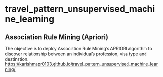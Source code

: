 # travel_pattern_unsupervised_machine_learning
## Association Rule Mining (Apriori)
The objective is to deploy Association Rule Mining’s APRIORI algorithm to discover relationship between an individual’s profession, visa type and destination. 
https://karishmapr0103.github.io/travel_pattern_unsupervised_machine_learning/
